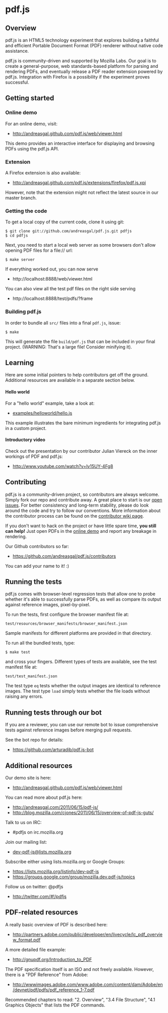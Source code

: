 # pdf.js


## Overview

pdf.js is an HTML5 technology experiment that explores building a faithful
and efficient Portable Document Format (PDF) renderer without native code 
assistance.

pdf.js is community-driven and supported by Mozilla Labs. Our goal is to 
create a general-purpose, web standards-based platform for parsing and 
rendering PDFs, and eventually release a PDF reader extension powered by 
pdf.js. Integration with Firefox is a possibility if the experiment proves 
successful.



## Getting started

### Online demo

For an online demo, visit:

+ http://andreasgal.github.com/pdf.js/web/viewer.html

This demo provides an interactive interface for displaying and browsing PDFs
using the pdf.js API.

### Extension

A Firefox extension is also available:

+ http://andreasgal.github.com/pdf.js/extensions/firefox/pdf.js.xpi

However, note that the extension might not reflect the latest source in our master branch.

### Getting the code

To get a local copy of the current code, clone it using git:

    $ git clone git://github.com/andreasgal/pdf.js.git pdfjs
    $ cd pdfjs

Next, you need to start a local web server as some browsers don't allow opening
PDF files for a file:// url:

    $ make server

If everything worked out, you can now serve 

+ http://localhost:8888/web/viewer.html

You can also view all the test pdf files on the right side serving

+ http://localhost:8888/test/pdfs/?frame

### Building pdf.js

In order to bundle all `src/` files into a final `pdf.js`, issue:

    $ make

This will generate the file `build/pdf.js` that can be included in your final project. (WARNING: That's a large file! Consider minifying it).


## Learning

Here are some initial pointers to help contributors get off the ground. 
Additional resources are available in a separate section below.

#### Hello world

For a "hello world" example, take a look at:

+ [examples/helloworld/hello.js](https://github.com/andreasgal/pdf.js/blob/master/examples/helloworld/hello.js)

This example illustrates the bare minimum ingredients for integrating pdf.js
in a custom project.

#### Introductory video

Check out the presentation by our contributor Julian Viereck on the inner 
workings of PDF and pdf.js:

+ http://www.youtube.com/watch?v=Iv15UY-4Fg8




## Contributing

pdf.js is a community-driven project, so contributors are always welcome. 
Simply fork our repo and contribute away. A great place to start is our
[open issues](https://github.com/andreasgal/pdf.js/issues). For better consistency and 
long-term stability, please do look around the code and try to follow our conventions.
More information about the contributor process can be found on the 
[contributor wiki page](https://github.com/andreasgal/pdf.js/wiki/Contributing).

If you don't want to hack on the project or have little spare time, __you still
can help!__ Just open PDFs in the 
[online demo](http://andreasgal.github.com/pdf.js/web/viewer.html) and report 
any breakage in rendering.

Our Github contributors so far:

+ https://github.com/andreasgal/pdf.js/contributors

You can add your name to it! :)



## Running the tests

pdf.js comes with browser-level regression tests that allow one to probe 
whether it's able to successfully parse PDFs, as well as compare its output
against reference images, pixel-by-pixel.

To run the tests, first configure the browser manifest file at:

    test/resources/browser_manifests/browser_manifest.json

Sample manifests for different platforms are provided in that directory.

To run all the bundled tests, type:

    $ make test

and cross your fingers. Different types of tests are available, see the test
manifest file at:

    test/test_manifest.json

The test type `eq` tests whether the output images are identical to reference 
images. The test type `load` simply tests whether the file loads without 
raising any errors.


## Running tests through our bot

If you are a reviewer, you can use our remote bot to issue comprehensive tests 
against reference images before merging pull requests.

See the bot repo for details:

+ https://github.com/arturadib/pdf.js-bot


## Additional resources

Our demo site is here:

+ http://andreasgal.github.com/pdf.js/web/viewer.html

You can read more about pdf.js here:

+ http://andreasgal.com/2011/06/15/pdf-js/
+ http://blog.mozilla.com/cjones/2011/06/15/overview-of-pdf-js-guts/

Talk to us on IRC:

+ #pdfjs on irc.mozilla.org

Join our mailing list: 

+ dev-pdf-js@lists.mozilla.org

Subscribe either using lists.mozilla.org or Google Groups: 
  
+ https://lists.mozilla.org/listinfo/dev-pdf-js
+ https://groups.google.com/group/mozilla.dev.pdf-js/topics

Follow us on twitter: @pdfjs

+ http://twitter.com/#!/pdfjs
  
  
  
## PDF-related resources

A really basic overview of PDF is described here:

+ http://partners.adobe.com/public/developer/en/livecycle/lc_pdf_overview_format.pdf

A more detailed file example:

+ http://gnupdf.org/Introduction_to_PDF
  
The PDF specification itself is an ISO and not freely available. However, there is
a "PDF Reference" from Adobe:

+ http://wwwimages.adobe.com/www.adobe.com/content/dam/Adobe/en/devnet/pdf/pdfs/pdf_reference_1-7.pdf

Recommended chapters to read: "2. Overview", "3.4 File Structure", 
"4.1 Graphics Objects" that lists the PDF commands.
